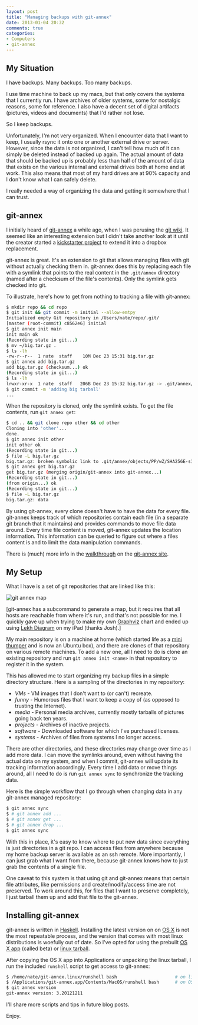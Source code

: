 ```yaml
---
layout: post
title: "Managing backups with git-annex"
date: 2013-01-04 20:32
comments: true
categories: 
- Computers
- git-annex
---
```


## My Situation

I have backups.  Many backups.  Too many backups.

I use time machine to back up my macs, but that only covers the systems that I currently run.  I have archives of older systems, some for nostalgic reasons, some for reference.  I also have a decent set of digital artifacts (pictures, videos and documents) that I'd rather not lose.

So I keep backups.

Unfortunately, I'm not very organized.  When I encounter data that I want to keep, I usually rsync it onto one or another external drive or server.  However, since the data is not organized, I can't tell how much of it can simply be deleted instead of backed up again.  The actual amount of data that should be backed up is probably less than half of the amount of data that exists on the various internal and external drives both at home and at work.  This also means that most of my hard drives are at 90% capacity and I don't know what I can safely delete.

I really needed a way of organizing the data and getting it somewhere that I can trust.

## git-annex

I initially heard of [git-annex](http://git-annex.branchable.com/) a while ago, when I was perusing the [git wiki](https://git.wiki.kernel.org/index.php/InterfacesFrontendsAndTools).  It seemed like an interesting extension but I didn't take another look at it until the creator started a [kickstarter project](http://www.kickstarter.com/projects/joeyh/git-annex-assistant-like-dropbox-but-with-your-own) to extend it into a dropbox replacement.

git-annex is great.  It's an extension to git that allows managing files with git without actually checking them in.  git-annex does this by replacing each file with a symlink that points to the real content in the `.git/annex` directory (named after a checksum of the file's contents).  Only the symlink gets checked into git.

To illustrate, here's how to get from nothing to tracking a file with git-annex:

```sh
$ mkdir repo && cd repo
$ git init && git commit -m initial --allow-emtpy
Initialized empty Git repository in /Users/nate/repo/.git/
[master (root-commit) c8562e6] initial
$ git annex init main
init main ok
(Recording state in git...)
$ mv ~/big.tar.gz .
$ ls -lh
-rw-r--r--  1 nate  staff    10M Dec 23 15:31 big.tar.gz
$ git annex add big.tar.gz
add big.tar.gz (checksum...) ok
(Recording state in git...)
$ ls -lh
lrwxr-xr-x  1 nate  staff   206B Dec 23 15:32 big.tar.gz -> .git/annex/objects/PP/wZ/SHA256E-s10485760--7c8fdf649d2b488cc6c545561ba7b9f00c52741a5db3b0130a8c9de8f66ff44f.tar.gz/SHA256E-s10485760--7c8fdf649d2b488cc6c545561ba7b9f00c52741a5db3b0130a8c9de8f66ff44f.tar.gz
$ git commit -m 'adding big tarball'
...
```

When the repository is cloned, only the symlink exists.  To get the file contents, run `git annex get`:

```sh
$ cd .. && git clone repo other && cd other
Cloning into 'other'...
done.
$ git annex init other
init other ok
(Recording state in git...)
$ file -L big.tar.gz 
big.tar.gz: broken symbolic link to .git/annex/objects/PP/wZ/SHA256E-s10485760--7c8fdf649d2b488cc6c545561ba7b9f00c52741a5db3b0130a8c9de8f66ff44f.tar.gz/SHA256E-s10485760--7c8fdf649d2b488cc6c545561ba7b9f00c52741a5db3b0130a8c9de8f66ff44f.tar.gz
$ git annex get big.tar.gz
get big.tar.gz (merging origin/git-annex into git-annex...)
(Recording state in git...)
(from origin...) ok
(Recording state in git...)
$ file -L big.tar.gz 
big.tar.gz: data
```

By using git-annex, every clone doesn't have to have the data for every file.  git-annex keeps track of which repositories contain each file (in a separate git branch that it maintains) and provides commands to move file data around.  Every time file content is moved, git-annex updates the location information.  This information can be queried to figure out where a files content is and to limit the data manipulation commands.

There is (much) more info in the [walkthrough](http://git-annex.branchable.com/walkthrough/) on the [git-annex site](http://git-annex.branchable.com/).

## My Setup

What I have is a set of git repositories that are linked like this:

![git annex map](/uploads/2013/01/git_annex_map.png)

\[git-annex has a subcommand to generate a map, but it requires that all hosts are reachable from where it's run, and that's not possible for me.  I quickly gave up when trying to make my own [Graphviz](http://www.graphviz.org/) chart and ended up using [Lekh Diagram](http://www.avabodh.com/lekh) on my iPad (thanks Josh).]

My main repository is on a machine at home (which started life as a [mini thumper](/2010/03/14/my-mini-thumper-is-online/) and is now an Ubuntu box), and there are clones of that repository on various remote machines.  To add a new one, all I need to do is clone an existing repository and run `git annex init <name>` in that repository to register it in the system.

This has allowed me to start organizing my backup files in a simple directory structure.  Here is a sampling of the directories in my repository:

* *VMs* - VM images that I don't want to (or can't) recreate.
* *funny* - Humorous files that I want to keep a copy of (as opposed to trusting the Internet).
* *media* - Personal media archives, currently mostly tarballs of pictures going back ten years.
* *projects* - Archives of inactive projects.
* *software* - Downloaded software for which I've purchased licenses.
* *systems* - Archives of files from systems I no longer access.

There are other directories, and these directories may change over time as I add more data.  I can move the symlinks around, even without having the actual data on my system, and when I commit, git-annex will update its tracking information accordingly.  Every time I add data or move things around, all I need to do is run `git annex sync` to synchronize the tracking data.

Here is the simple workflow that I go through when changing data in any git-annex managed repository:

```sh
$ git annex sync
$ # git annex add ...
$ # git annex get ...
$ # git annex drop ...
$ git annex sync
```

With this in place, it's easy to know where to put new data since everything is just directories in a git repo.  I can access files from anywhere because my home backup server is available as an ssh remote.  More importantly, I can just grab what I want from there, because git-annex knows how to just grab the contents of a single file.

One caveat to this system is that using git and git-annex means that certain file attributes, like permissions and create/modify/access time are not preserved.  To work around this, for files that I want to preserve completely, I just tarball them up and add that file to the git-annex.

## Installing git-annex

git-annex is written in [Haskell](http://www.haskell.org/).  Installing the latest version on on [OS X](http://git-annex.branchable.com/install/OSX/) is not the most repeatable process, and the version that comes with most linux distributions is woefully out of date.  So I've opted for using the prebuilt [OS X app](http://git-annex.branchable.com/install/OSX/) (called beta) or [linux tarball](http://git-annex.branchable.com/install/Linux_standalone/).

After copying the OS X app into Applications or unpacking the linux tarball, I run the included `runshell` script to get access to git-annex:

```sh
$ /home/nate/git-annex.linux/runshell bash                      # on linux
$ /Applications/git-annex.app/Contents/MacOS/runshell bash      # on OS X
$ git annex version
git-annex version: 3.20121211
```

I'll share more scripts and tips in future blog posts.

Enjoy.
